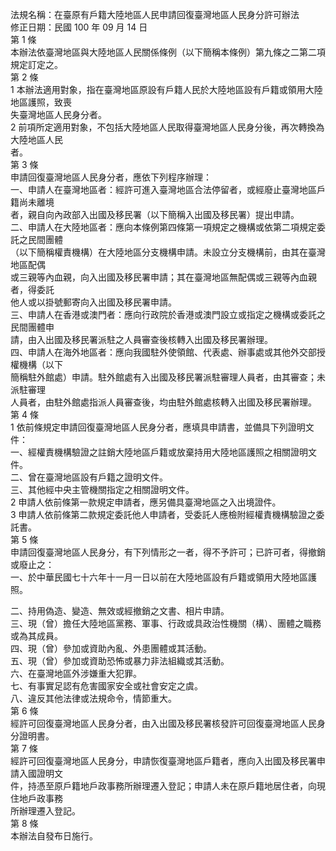 法規名稱：在臺原有戶籍大陸地區人民申請回復臺灣地區人民身分許可辦法  
修正日期：民國 100 年 09 月 14 日  
第 1 條  
本辦法依臺灣地區與大陸地區人民關係條例（以下簡稱本條例）第九條之二第二項規定訂定之。  
第 2 條  
1 本辦法適用對象，指在臺灣地區原設有戶籍人民於大陸地區設有戶籍或領用大陸地區護照，致喪  
失臺灣地區人民身分者。  
2 前項所定適用對象，不包括大陸地區人民取得臺灣地區人民身分後，再次轉換為大陸地區人民  
者。  
第 3 條  
申請回復臺灣地區人民身分者，應依下列程序辦理：  
一、申請人在臺灣地區者：經許可進入臺灣地區合法停留者，或經廢止臺灣地區戶籍尚未離境  
者，親自向內政部入出國及移民署（以下簡稱入出國及移民署）提出申請。  
二、申請人在大陸地區者：應向本條例第四條第一項規定之機構或依第二項規定委託之民間團體  
（以下簡稱權責機構）在大陸地區分支機構申請。未設立分支機構前，由其在臺灣地區配偶  
或三親等內血親，向入出國及移民署申請；其在臺灣地區無配偶或三親等內血親者，得委託  
他人或以掛號郵寄向入出國及移民署申請。  
三、申請人在香港或澳門者：應向行政院於香港或澳門設立或指定之機構或委託之民間團體申  
請，由入出國及移民署派駐之人員審查後核轉入出國及移民署辦理。  
四、申請人在海外地區者：應向我國駐外使領館、代表處、辦事處或其他外交部授權機構（以下  
簡稱駐外館處）申請。駐外館處有入出國及移民署派駐審理人員者，由其審查；未派駐審理  
人員者，由駐外館處指派人員審查後，均由駐外館處核轉入出國及移民署辦理。  
第 4 條  
1 依前條規定申請回復臺灣地區人民身分者，應填具申請書，並備具下列證明文件：  
一、經權責機構驗證之註銷大陸地區戶籍或放棄持用大陸地區護照之相關證明文件。  
二、曾在臺灣地區設有戶籍之證明文件。  
三、其他經中央主管機關指定之相關證明文件。  
2 申請人依前條第一款規定申請者，應另備具臺灣地區之入出境證件。  
3 申請人依前條第二款規定委託他人申請者，受委託人應檢附經權責機構驗證之委託書。  
第 5 條  
申請回復臺灣地區人民身分，有下列情形之一者，得不予許可；已許可者，得撤銷或廢止之：  
一、於中華民國七十六年十一月一日以前在大陸地區設有戶籍或領用大陸地區護照。  


二、持用偽造、變造、無效或經撤銷之文書、相片申請。  
三、現（曾）擔任大陸地區黨務、軍事、行政或具政治性機關（構）、團體之職務或為其成員。  
四、現（曾）參加或資助內亂、外患團體或其活動。  
五、現（曾）參加或資助恐怖或暴力非法組織或其活動。  
六、在臺灣地區外涉嫌重大犯罪。  
七、有事實足認有危害國家安全或社會安定之虞。  
八、違反其他法律或法規命令，情節重大。  
第 6 條  
經許可回復臺灣地區人民身分者，由入出國及移民署核發許可回復臺灣地區人民身分證明書。  
第 7 條  
經許可回復臺灣地區人民身分，申請恢復臺灣地區戶籍者，應向入出國及移民署申請入國證明文  
件，持憑至原戶籍地戶政事務所辦理遷入登記；申請人未在原戶籍地居住者，向現住地戶政事務  
所辦理遷入登記。  
第 8 條  
本辦法自發布日施行。  


